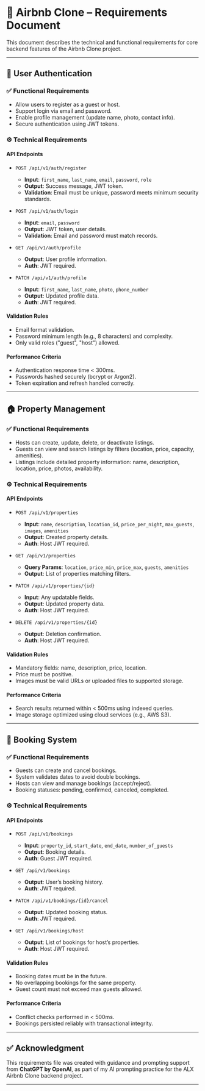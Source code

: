 # 📄 Airbnb Clone – Requirements Document

This document describes the technical and functional requirements for core backend features of the Airbnb Clone project.

---

## 🔐 User Authentication

### ✅ Functional Requirements

- Allow users to register as a guest or host.
- Support login via email and password.
- Enable profile management (update name, photo, contact info).
- Secure authentication using JWT tokens.

### ⚙️ Technical Requirements

#### API Endpoints

- `POST /api/v1/auth/register`
  - **Input**: `first_name`, `last_name`, `email`, `password`, `role`
  - **Output**: Success message, JWT token.
  - **Validation**: Email must be unique, password meets minimum security standards.

- `POST /api/v1/auth/login`
  - **Input**: `email`, `password`
  - **Output**: JWT token, user details.
  - **Validation**: Email and password must match records.

- `GET /api/v1/auth/profile`
  - **Output**: User profile information.
  - **Auth**: JWT required.

- `PATCH /api/v1/auth/profile`
  - **Input**: `first_name`, `last_name`, `photo`, `phone_number`
  - **Output**: Updated profile data.
  - **Auth**: JWT required.

#### Validation Rules

- Email format validation.
- Password minimum length (e.g., 8 characters) and complexity.
- Only valid roles ("guest", "host") allowed.

#### Performance Criteria

- Authentication response time < 300ms.
- Passwords hashed securely (bcrypt or Argon2).
- Token expiration and refresh handled correctly.

---

## 🏠 Property Management

### ✅ Functional Requirements

- Hosts can create, update, delete, or deactivate listings.
- Guests can view and search listings by filters (location, price, capacity, amenities).
- Listings include detailed property information: name, description, location, price, photos, availability.

### ⚙️ Technical Requirements

#### API Endpoints

- `POST /api/v1/properties`
  - **Input**: `name`, `description`, `location_id`, `price_per_night`, `max_guests`, `images`, `amenities`
  - **Output**: Created property details.
  - **Auth**: Host JWT required.

- `GET /api/v1/properties`
  - **Query Params**: `location`, `price_min`, `price_max`, `guests`, `amenities`
  - **Output**: List of properties matching filters.

- `PATCH /api/v1/properties/{id}`
  - **Input**: Any updatable fields.
  - **Output**: Updated property data.
  - **Auth**: Host JWT required.

- `DELETE /api/v1/properties/{id}`
  - **Output**: Deletion confirmation.
  - **Auth**: Host JWT required.

#### Validation Rules

- Mandatory fields: name, description, price, location.
- Price must be positive.
- Images must be valid URLs or uploaded files to supported storage.

#### Performance Criteria

- Search results returned within < 500ms using indexed queries.
- Image storage optimized using cloud services (e.g., AWS S3).

---

## 📅 Booking System

### ✅ Functional Requirements

- Guests can create and cancel bookings.
- System validates dates to avoid double bookings.
- Hosts can view and manage bookings (accept/reject).
- Booking statuses: pending, confirmed, canceled, completed.

### ⚙️ Technical Requirements

#### API Endpoints

- `POST /api/v1/bookings`
  - **Input**: `property_id`, `start_date`, `end_date`, `number_of_guests`
  - **Output**: Booking details.
  - **Auth**: Guest JWT required.

- `GET /api/v1/bookings`
  - **Output**: User’s booking history.
  - **Auth**: JWT required.

- `PATCH /api/v1/bookings/{id}/cancel`
  - **Output**: Updated booking status.
  - **Auth**: JWT required.

- `GET /api/v1/bookings/host`
  - **Output**: List of bookings for host’s properties.
  - **Auth**: Host JWT required.

#### Validation Rules

- Booking dates must be in the future.
- No overlapping bookings for the same property.
- Guest count must not exceed max guests allowed.

#### Performance Criteria

- Conflict checks performed in < 500ms.
- Bookings persisted reliably with transactional integrity.

---

## ✅ Acknowledgment

This requirements file was created with guidance and prompting support from **ChatGPT by OpenAI**, as part of my AI prompting practice for the ALX Airbnb Clone backend project.

---
